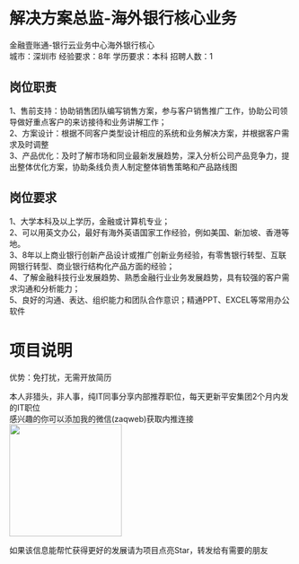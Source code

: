 # 解决方案总监-海外银行核心业务
金融壹账通-银行云业务中心海外银行核心  
城市：深圳市 经验要求：8年 学历要求：本科  招聘人数：1

## 岗位职责
1、售前支持：协助销售团队编写销售方案，参与客户销售推广工作，协助公司领导做好重点客户的来访接待和业务讲解工作；   
2、方案设计：根据不同客户类型设计相应的系统和业务解决方案，并根据客户需求及时调整   
3、产品优化：及时了解市场和同业最新发展趋势，深入分析公司产品竞争力，提出整体优化方案，协助条线负责人制定整体销售策略和产品路线图

## 岗位要求
1、大学本科及以上学历，金融或计算机专业；   
2、可以用英文办公，最好有海外英语国家工作经验，例如美国、新加坡、香港等地。   
3、8年以上商业银行创新产品设计或推广创新业务经验，有零售银行转型、互联网银行转型、商业银行结构化产品方面的经验；   
4、了解金融科技行业发展趋势、熟悉金融行业业务发展趋势，具有较强的客户需求沟通和分析能力；   
5、良好的沟通、表达、组织能力和团队合作意识；精通PPT、EXCEL等常用办公软件

# 项目说明

优势：免打扰，无需开放简历

本人非猎头，非人事，纯IT同事分享内部推荐职位，每天更新平安集团2个月内发的IT职位  
感兴趣的你可以添加我的微信(zaqweb)获取内推连接  
<img src="https://github.com/zaqweb/PA-IT-JOBS/blob/master/WechatICode.jpeg"  height="200" width="200">

如果该信息能帮忙获得更好的发展请为项目点亮Star，转发给有需要的朋友




